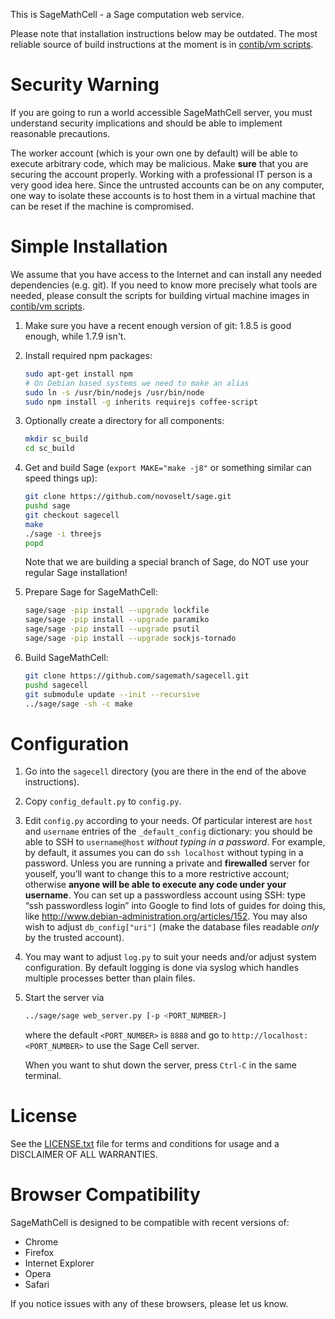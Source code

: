 This is SageMathCell - a Sage computation web service.

Please note that installation instructions below may be outdated. The most reliable source of build instructions at the moment is in [contib/vm scripts](contrib/vm).


# Security Warning

If you are going to run a world accessible SageMathCell server, you must understand security implications and should be able to implement reasonable precautions.

The worker account (which is your own one by default) will be able to execute arbitrary code, which may be malicious. Make **sure** that you are securing the account properly. Working with a professional IT person is a very good idea here. Since the untrusted accounts can be on any computer, one way to isolate these accounts is to host them in a virtual machine that can be reset if the machine is compromised.


# Simple Installation

We assume that you have access to the Internet and can install any needed dependencies (e.g. git). If you need to know more precisely what tools are needed, please consult the scripts for building virtual machine images in [contib/vm scripts](contrib/vm).

1.  Make sure you have a recent enough version of git: 1.8.5 is good enough, while 1.7.9 isn't.
2.  Install required npm packages:

    ```bash
    sudo apt-get install npm
    # On Debian based systems we need to make an alias
    sudo ln -s /usr/bin/nodejs /usr/bin/node
    sudo npm install -g inherits requirejs coffee-script
    ```

3.  Optionally create a directory for all components:

    ```bash
    mkdir sc_build
    cd sc_build
    ```

4.  Get and build Sage (`export MAKE="make -j8"` or something similar can speed things up):

    ```bash
    git clone https://github.com/novoselt/sage.git
    pushd sage
    git checkout sagecell
    make
    ./sage -i threejs
    popd
    ```

    Note that we are building a special branch of Sage, do NOT use your regular Sage installation!
    
5.  Prepare Sage for SageMathCell:

    ```bash
    sage/sage -pip install --upgrade lockfile
    sage/sage -pip install --upgrade paramiko
    sage/sage -pip install --upgrade psutil
    sage/sage -pip install --upgrade sockjs-tornado
    ```

6.  Build SageMathCell:

    ```bash
    git clone https://github.com/sagemath/sagecell.git
    pushd sagecell
    git submodule update --init --recursive
    ../sage/sage -sh -c make
    ```


# Configuration

1.  Go into the `sagecell` directory (you are there in the end of the above instructions).
2.  Copy `config_default.py` to `config.py`.
3.  Edit `config.py` according to your needs. Of particular interest are `host` and `username` entries of the `_default_config` dictionary: you should be able to SSH to `username@host` *without typing in a password*. For example, by default, it assumes you can do `ssh localhost` without typing in a password. Unless you are running a private and **firewalled** server for youself, you’ll want to change this to a more restrictive account; otherwise **anyone will be able to execute any code under your username**. You can set up a passwordless account using SSH: type “ssh passwordless login” into Google to find lots of guides for doing this, like http://www.debian-administration.org/articles/152. You may also wish to adjust `db_config["uri"]` (make the database files readable *only* by the trusted account).
4.  You may want to adjust `log.py` to suit your needs and/or adjust system configuration. By default logging is done via syslog which handles multiple processes better than plain files.
5.  Start the server via

    ```bash
    ../sage/sage web_server.py [-p <PORT_NUMBER>]
    ```

    where the default `<PORT_NUMBER>` is `8888` and go to `http://localhost:<PORT_NUMBER>` to use the Sage Cell server.

    When you want to shut down the server, press `Ctrl-C` in the same terminal.


# License

See the [LICENSE.txt](LICENSE.txt) file for terms and conditions for usage and a
DISCLAIMER OF ALL WARRANTIES.

# Browser Compatibility

SageMathCell is designed to be compatible with recent versions of:

* Chrome
* Firefox
* Internet Explorer
* Opera
* Safari

If you notice issues with any of these browsers, please let us know.
